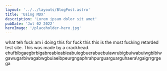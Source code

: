 ```yaml
---
layout: '../../layouts/BlogPost.astro'
title: 'Using MDX'
description: 'Lorem ipsum dolor sit amet'
pubDate: 'Jul 02 2022'
heroImage: '/placeholder-hero.jpg'
---
```


what teh fuck am i doing this for fuck this this is the most fucking retarded test site.
This was made by a crackhead. ehufbibgaegbrbigabreabieabieabuiegbuerabuebuiawrubigbuiwabuiwgbibiw
gawugarbiwagabwgbuiaeibpeurgngaphrahpurguarguarguhaera\rgaigrrgrgega